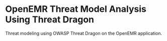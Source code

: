 # OpenEMR Threat Model Analysis Using Threat Dragon
Threat modeling using OWASP Threat Dragon on the OpenEMR application.
